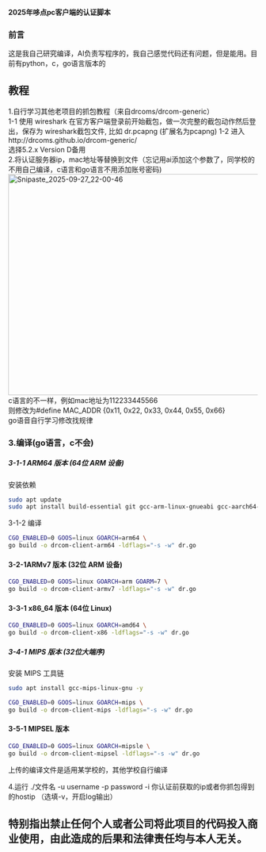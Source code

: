 #### 2025年哆点pc客户端的认证脚本  

### 前言  
这是我自己研究编译，AI负责写程序的，我自己感觉代码还有问题，但是能用。目前有python，c，go语言版本的  
## 教程   
1.自行学习其他老项目的抓包教程（来自drcoms/drcom-generic）  
1-1 使用 wireshark 在官方客户端登录前开始截包，做一次完整的截包动作然后登出，保存为 wireshark截包文件, 比如 dr.pcapng (扩展名为pcapng)
1-2 进入http://drcoms.github.io/drcom-generic/  
选择5.2.x Version D备用  
2.将认证服务器ip，mac地址等替换到文件（忘记用ai添加这个参数了，同学校的不用自己编译，c语言和go语言不用添加账号密码)  
<img width="1309" height="446" alt="Snipaste_2025-09-27_22-00-46" src="https://github.com/user-attachments/assets/2d394d8a-4d92-4183-a77b-6c3264459bcb" />  
c语言的不一样，例如mac地址为112233445566  
则修改为#define MAC_ADDR {0x11, 0x22, 0x33, 0x44, 0x55, 0x66}  
go语音自行学习修改找规律   
### 3.编译(go语言，c不会)   
##### 3-1-1 ARM64 版本 (64位 ARM 设备)  
安装依赖  
```BASH
sudo apt update  
sudo apt install build-essential git gcc-arm-linux-gnueabi gcc-aarch64-linux-gnu -y
```
3-1-2 编译
```bash
CGO_ENABLED=0 GOOS=linux GOARCH=arm64 \
go build -o drcom-client-arm64 -ldflags="-s -w" dr.go
```
####  3-2-1ARMv7 版本 (32位 ARM 设备)
```BASH
CGO_ENABLED=0 GOOS=linux GOARCH=arm GOARM=7 \
go build -o drcom-client-armv7 -ldflags="-s -w" dr.go
```
#### 3-3-1 x86_64 版本 (64位 Linux)
```bash
CGO_ENABLED=0 GOOS=linux GOARCH=amd64 \
go build -o drcom-client-x86 -ldflags="-s -w" dr.go
```
##### 3-4-1  MIPS 版本 (32位大端序)  
安装 MIPS 工具链
```bash
sudo apt install gcc-mips-linux-gnu -y
```
```bash
CGO_ENABLED=0 GOOS=linux GOARCH=mips \
go build -o drcom-client-mips -ldflags="-s -w" dr.go
```
#### 3-5-1 MIPSEL 版本
```BASH
CGO_ENABLED=0 GOOS=linux GOARCH=mipsle \
go build -o drcom-client-mipsel -ldflags="-s -w" dr.go
```
上传的编译文件是适用某学校的，其他学校自行编译

4.运行 ./文件名 -u username -p password -i 你认证前获取的ip或者你抓包得到的hostip （选填-v，开启log输出）
## 特别指出禁止任何个人或者公司将此项目的代码投入商业使用，由此造成的后果和法律责任均与本人无关。
